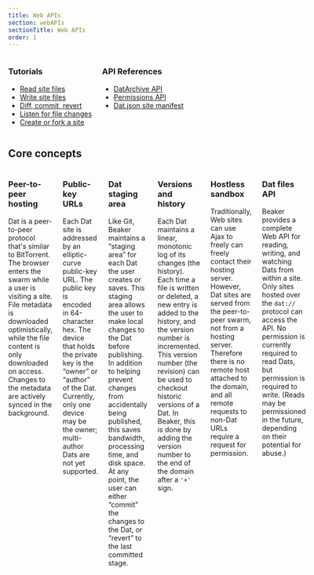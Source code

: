 ```yaml
---
title: Web APIs
section: webAPIs
sectionTitle: Web APIs
order: 1
---
```


<style>
.docs h2, .docs h3 {
  margin-top: 1em;
}
</style>

<div class="columns two">

<div>
<h3>Tutorials</h3>
<ul>
  <li><a href="/docs/tutorials/read-site-files.html">Read site files</a></li>
  <li><a href="/docs/tutorials/write-site-files.html">Write site files</a></li>
  <li><a href="/docs/tutorials/diff-commit-revert.html">Diff, commit, revert</a></li>
  <li><a href="/docs/tutorials/listen-for-file-changes.html">Listen for file changes</a></li>
  <li><a href="/docs/tutorials/create-or-fork-a-site.html">Create or fork a site</a></li>
</ul>
</div>

<div>
<h3>API References</h3>
<ul>
  <li>
    <a href="/docs/apis/dat.html">DatArchive API</a>
  </li>
  <li>
    <a href="/docs/apis/permissions.html">Permissions API</a>
  </li>
  <li>
    <a href="/docs/apis/manifest.html">Dat.json site manifest</a>
  </li>
</ul>
</div>

</div>

## Core concepts

<div class="columns two">

<div>
<h3>Peer-to-peer hosting</h3>
<p>Dat is a peer-to-peer protocol that's similar to BitTorrent. The browser enters the swarm while a user is visiting a site. File metadata is downloaded optimistically, while the file content is only downloaded on access. Changes to the metadata are actively synced in the background.</p>
</div>

<div>
<h3>Public-key URLs</h3>
<p>Each Dat site is addressed by an elliptic-curve public-key URL. The public key is encoded in 64-character hex. The device that holds the private key is the “owner” or “author” of the Dat. Currently, only one device may be the owner; multi-author Dats are not yet supported.</p>
</div>

<div>
<h3>Dat staging area</h3>
<p>Like Git, Beaker maintains a “staging area” for each Dat the user creates or saves. This staging area allows the user to make local changes to the Dat before publishing. In addition to helping prevent changes from accidentally being published, this saves bandwidth, processing time, and disk space. At any point, the user can either “commit” the changes to the Dat, or “revert” to the last committed stage.</p>
</div>

<div>
<h3>Versions and history</h3>
<p>Each Dat maintains a linear, monotonic log of its changes (the history). Each time a file is written or deleted, a new entry is added to the history, and the version number is incremented. This version number (the revision) can be used to checkout historic versions of a Dat. In Beaker, this is done by adding the version number to the end of the domain after a <code>'+'</code> sign.</p>
</div>

<div>
<h3>Hostless sandbox</h3>
<p>Traditionally, Web sites can use Ajax to freely can freely contact their hosting server. However, Dat sites are served from the peer-to-peer swarm, not from a hosting server. Therefore there is no remote host attached to the domain, and all remote requests to non-Dat URLs require a request for permission.</p>
</div>

<div>
<h3>Dat files API</h3>
<p>Beaker provides a complete Web API for reading, writing, and watching Dats from within a site. Only sites hosted over the <code>dat://</code> protocol can access the API. No permission is currently required to read Dats, but permission is required to write. (Reads may be permissioned in the future, depending on their potential for abuse.)</p>
</div>

</div>